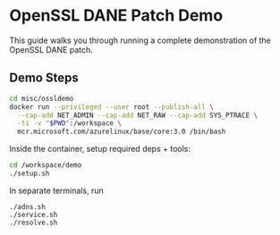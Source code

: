 # OpenSSL DANE Patch Demo

This guide walks you through running a complete demonstration of the OpenSSL DANE patch.

## Demo Steps

```bash
cd misc/ossldemo
docker run --privileged --user root --publish-all \
  --cap-add NET_ADMIN --cap-add NET_RAW --cap-add SYS_PTRACE \
  -ti -v "$PWD":/workspace \
  mcr.microsoft.com/azurelinux/base/core:3.0 /bin/bash
```

Inside the container, setup required deps + tools:

```bash
cd /workspace/demo
./setup.sh
```

In separate terminals, run

```
./adns.sh
./service.sh
./resolve.sh
```
